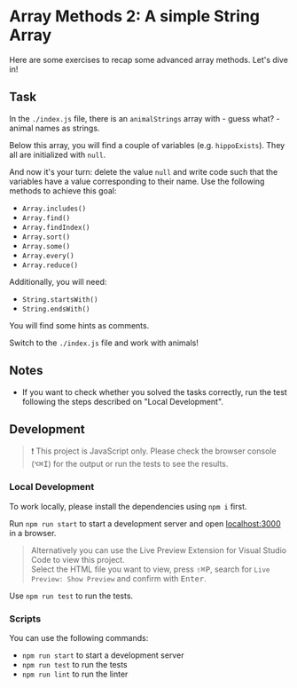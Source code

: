 # Array Methods 2: A simple String Array

Here are some exercises to recap some advanced array methods. Let's dive in!

## Task

In the `./index.js` file, there is an `animalStrings` array with - guess what? - animal names as strings.

Below this array, you will find a couple of variables (e.g. `hippoExists`). They all are initialized with `null`.

And now it's your turn: delete the value `null` and write code such that the variables have a value corresponding to their name. Use the following methods to achieve this goal:

- `Array.includes()`
- `Array.find()`
- `Array.findIndex()`
- `Array.sort()`
- `Array.some()`
- `Array.every()`
- `Array.reduce()`

Additionally, you will need:

- `String.startsWith()`
- `String.endsWith()`

You will find some hints as comments.

Switch to the `./index.js` file and work with animals!

## Notes

- If you want to check whether you solved the tasks correctly, run the test following the steps described on "Local Development".

## Development

> ❗️ This project is JavaScript only. Please check the browser console (<kbd>⌥</kbd><kbd>⌘</kbd><kbd>I</kbd>) for the output or run the tests to see the results.

### Local Development

To work locally, please install the dependencies using `npm i` first.

Run `npm run start` to start a development server and open [localhost:3000](http://localhost:3000) in a browser.

> Alternatively you can use the Live Preview Extension for Visual Studio Code to view this project.  
> Select the HTML file you want to view, press <kbd>⇧</kbd><kbd>⌘</kbd><kbd>P</kbd>, search for `Live Preview: Show Preview` and confirm with <kbd>Enter</kbd>.

Use `npm run test` to run the tests.

### Scripts

You can use the following commands:

- `npm run start` to start a development server
- `npm run test` to run the tests
- `npm run lint` to run the linter
